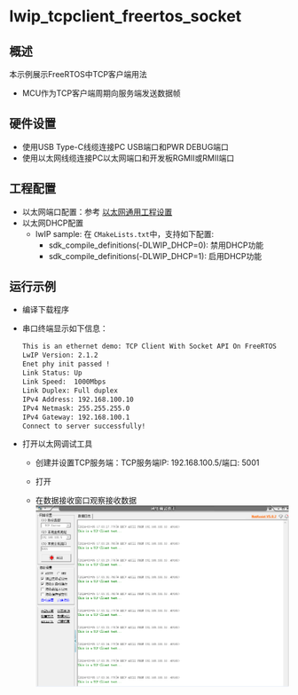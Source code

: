 # lwip_tcpclient_freertos_socket

## 概述

本示例展示FreeRTOS中TCP客户端用法

- MCU作为TCP客户端周期向服务端发送数据帧

## 硬件设置

* 使用USB Type-C线缆连接PC USB端口和PWR DEBUG端口
* 使用以太网线缆连接PC以太网端口和开发板RGMII或RMII端口

## 工程配置

- 以太网端口配置：参考 [以太网通用工程设置](../doc/Ethernet_Common_Project_Settings_zh.md)
- 以太网DHCP配置
  - lwIP sample:  在 `CMakeLists.txt`中，支持如下配置:
    - sdk_compile_definitions(-DLWIP_DHCP=0): 禁用DHCP功能
    - sdk_compile_definitions(-DLWIP_DHCP=1): 启用DHCP功能

## 运行示例

* 编译下载程序
* 串口终端显示如下信息：

  ```console
  This is an ethernet demo: TCP Client With Socket API On FreeRTOS
  LwIP Version: 2.1.2
  Enet phy init passed !
  Link Status: Up
  Link Speed:  1000Mbps
  Link Duplex: Full duplex
  IPv4 Address: 192.168.100.10
  IPv4 Netmask: 255.255.255.0
  IPv4 Gateway: 192.168.100.1
  Connect to server successfully!
  ```
* 打开以太网调试工具

  - 创建并设置TCP服务端：TCP服务端IP: 192.168.100.5/端口: 5001

  - 打开
  - 在数据接收窗口观察接收数据
    <img src=../doc/lwip_tcpclient.png align=left>


